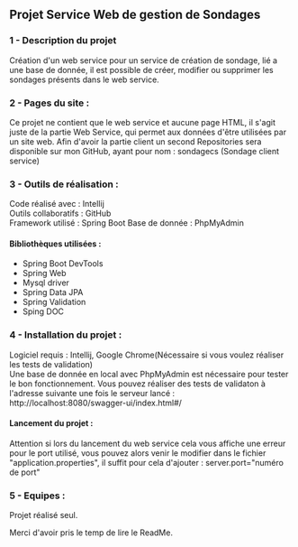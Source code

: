 ## Projet Service Web de gestion de Sondages

### 1 - Description du projet
  
Création d'un web service pour un service de création de sondage, lié a une base de donnée,
il est possible de créer, modifier ou supprimer les sondages présents dans le web service.

### 2 - Pages du site :
Ce projet ne contient que le web service et aucune page HTML, il s'agit juste de la partie Web Service,
qui permet aux données d'être utilisées par un site web.
Afin d'avoir la partie client un second Repositories sera disponible sur mon GitHub, ayant pour nom :
sondagecs (Sondage client service)


### 3 - Outils de réalisation :
Code réalisé avec : Intellij  
Outils collaboratifs : GitHub  
Framework utilisé : Spring Boot
Base de donnée : PhpMyAdmin

#### Bibliothèques utilisées :
- Spring Boot DevTools  
- Spring Web  
- Mysql driver  
- Spring Data JPA  
- Spring Validation  
- Sping DOC  

### 4 - Installation du projet :
Logiciel requis : Intellij, Google Chrome(Nécessaire si vous voulez réaliser les tests de validation)  
Une base de donnée en local avec PhpMyAdmin est nécessaire pour tester le bon fonctionnement.
Vous pouvez réaliser des tests de validaton à l'adresse suivante une fois le serveur lancé :  
http://localhost:8080/swagger-ui/index.html#/

#### Lancement du projet :
Attention si lors du lancement du web service cela vous affiche une erreur pour le port utilisé,
vous pouvez alors venir le modifier dans le fichier "application.properties", il suffit pour cela d'ajouter :
server.port="numéro de port"

### 5 - Equipes :
Projet réalisé seul.

Merci d'avoir pris le temp de lire le ReadMe.